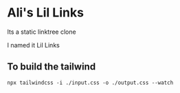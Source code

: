 # Ali's Lil Links 

Its a static linktree clone 

I named it Lil Links 


## To build the tailwind 
```npx tailwindcss -i ./input.css -o ./output.css --watch```
